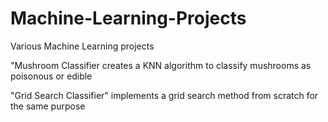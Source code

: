 # Machine-Learning-Projects
Various Machine Learning projects

"Mushroom Classifier creates a KNN algorithm to classify mushrooms as poisonous or edible

"Grid Search Classifier" implements a grid search method from scratch for the same purpose

